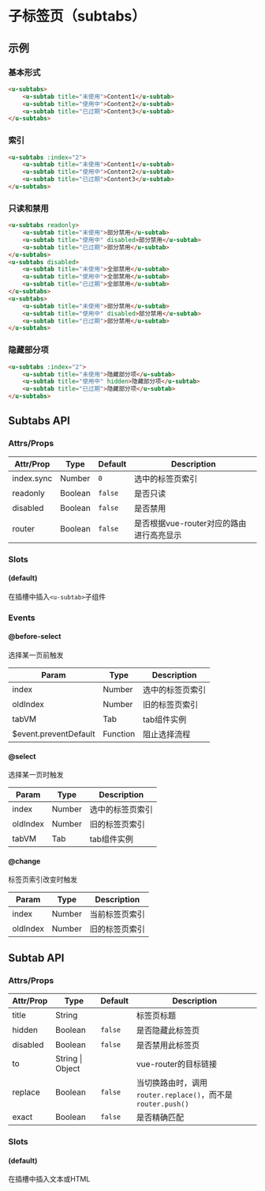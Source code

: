 # 子标签页（subtabs）

## 示例
### 基本形式

``` html
<u-subtabs>
    <u-subtab title="未使用">Content1</u-subtab>
    <u-subtab title="使用中">Content2</u-subtab>
    <u-subtab title="已过期">Content3</u-subtab>
</u-subtabs>
```

### 索引

``` html
<u-subtabs :index="2">
    <u-subtab title="未使用">Content1</u-subtab>
    <u-subtab title="使用中">Content2</u-subtab>
    <u-subtab title="已过期">Content3</u-subtab>
</u-subtabs>
```

### 只读和禁用

``` html
<u-subtabs readonly>
    <u-subtab title="未使用">部分禁用</u-subtab>
    <u-subtab title="使用中" disabled>部分禁用</u-subtab>
    <u-subtab title="已过期">部分禁用</u-subtab>
</u-subtabs>
<u-subtabs disabled>
    <u-subtab title="未使用">全部禁用</u-subtab>
    <u-subtab title="使用中">全部禁用</u-subtab>
    <u-subtab title="已过期">全部禁用</u-subtab>
</u-subtabs>
<u-subtabs>
    <u-subtab title="未使用">部分禁用</u-subtab>
    <u-subtab title="使用中" disabled>部分禁用</u-subtab>
    <u-subtab title="已过期">部分禁用</u-subtab>
</u-subtabs>
```

### 隐藏部分项

``` html
<u-subtabs :index="2">
    <u-subtab title="未使用">隐藏部分项</u-subtab>
    <u-subtab title="使用中" hidden>隐藏部分项</u-subtab>
    <u-subtab title="已过期">隐藏部分项</u-subtab>
</u-subtabs>
```

## Subtabs API
### Attrs/Props

| Attr/Prop | Type | Default | Description |
| --------- | ---- | ------- | ----------- |
| index.sync | Number | `0` | 选中的标签页索引 |
| readonly | Boolean | `false` | 是否只读 |
| disabled | Boolean | `false` | 是否禁用 |
| router | Boolean | `false` | 是否根据vue-router对应的路由进行高亮显示 |

### Slots

#### (default)

在插槽中插入`<u-subtab>`子组件

### Events

#### @before-select

选择某一页前触发

| Param | Type | Description |
| ----- | ---- | ----------- |
| index | Number | 选中的标签页索引 |
| oldIndex | Number | 旧的标签页索引 |
| tabVM | Tab | tab组件实例 |
| $event.preventDefault | Function | 阻止选择流程 |

#### @select

选择某一页时触发

| Param | Type | Description |
| ----- | ---- | ----------- |
| index | Number | 选中的标签页索引 |
| oldIndex | Number | 旧的标签页索引 |
| tabVM | Tab | tab组件实例 |

#### @change

标签页索引改变时触发

| Param | Type | Description |
| ----- | ---- | ----------- |
| index | Number | 当前标签页索引 |
| oldIndex | Number | 旧的标签页索引 |

## Subtab API
### Attrs/Props

| Attr/Prop | Type | Default | Description |
| --------- | ---- | ------- | ----------- |
| title | String | | 标签页标题 |
| hidden | Boolean | `false` | 是否隐藏此标签页 |
| disabled | Boolean | `false` | 是否禁用此标签页 |
| to | String \| Object | | vue-router的目标链接 |
| replace | Boolean | `false` | 当切换路由时，调用`router.replace()`，而不是`router.push()` |
| exact | Boolean | `false` | 是否精确匹配 |

### Slots

#### (default)

在插槽中插入文本或HTML
